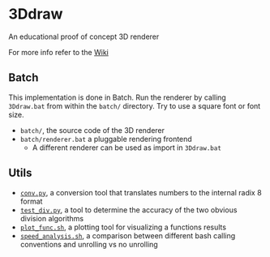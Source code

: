 # 3Ddraw
An educational proof of concept 3D renderer

For more info refer to the [Wiki](https://github.com/Grub4K/3Ddraw/wiki)

## Batch
This implementation is done in Batch.
Run the renderer by calling `3Ddraw.bat` from within the `batch/` directory.
Try to use a square font or font size.

- `batch/`, the source code of the 3D renderer
- `batch/renderer.bat` a pluggable rendering frontend
    - A different renderer can be used as import in `3Ddraw.bat`

## Utils
- [`conv.py`](<./utils/conv.py>), a conversion tool that translates numbers to the internal radix 8 format
- [`test_div.py`](<./utils/test_div.py>), a tool to determine the accuracy of the two obvious division algorithms
- [`plot_func.sh`](<./utils/plot_func.sh>), a plotting tool for visualizing a functions results
- [`speed_analysis.sh`](<./utils/speed_analysis.sh>), a comparison between different bash calling conventions and unrolling vs no unrolling
